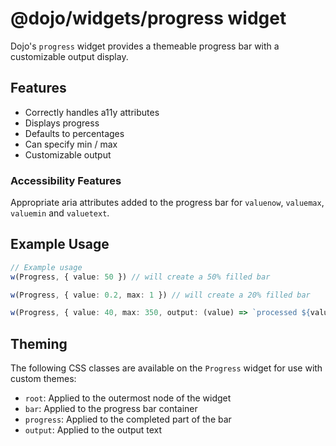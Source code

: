 # @dojo/widgets/progress widget

Dojo's `progress` widget provides a themeable progress bar with a customizable output display.


## Features

- Correctly handles a11y attributes
- Displays progress
- Defaults to percentages
- Can specify min / max
- Customizable output

### Accessibility Features

Appropriate aria attributes added to the progress bar for `valuenow`, `valuemax`, `valuemin` and `valuetext`.

## Example Usage

```typescript
// Example usage
w(Progress, { value: 50 }) // will create a 50% filled bar

w(Progress, { value: 0.2, max: 1 }) // will create a 20% filled bar

w(Progress, { value: 40, max: 350, output: (value) => `processed ${value} files` })
```

## Theming

The following CSS classes are available on the `Progress` widget for use with custom themes:

- `root`: Applied to the outermost node of the widget
- `bar`: Applied to the progress bar container
- `progress`: Applied to the completed part of the bar
- `output`: Applied to the output text
